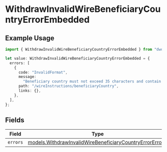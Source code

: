 # WithdrawInvalidWireBeneficiaryCountryErrorEmbedded

## Example Usage

```typescript
import { WithdrawInvalidWireBeneficiaryCountryErrorEmbedded } from "dwolla/models";

let value: WithdrawInvalidWireBeneficiaryCountryErrorEmbedded = {
  errors: [
    {
      code: "InvalidFormat",
      message:
        "Beneficiary country must not exceed 35 characters and contain only alphanumeric, white space, '.' or '#' characters.",
      path: "/wireInstructions/beneficiaryCountry",
      links: {},
    },
  ],
};
```

## Fields

| Field                                                                                                                    | Type                                                                                                                     | Required                                                                                                                 | Description                                                                                                              |
| ------------------------------------------------------------------------------------------------------------------------ | ------------------------------------------------------------------------------------------------------------------------ | ------------------------------------------------------------------------------------------------------------------------ | ------------------------------------------------------------------------------------------------------------------------ |
| `errors`                                                                                                                 | [models.WithdrawInvalidWireBeneficiaryCountryErrorError](../models/withdrawinvalidwirebeneficiarycountryerrorerror.md)[] | :heavy_minus_sign:                                                                                                       | N/A                                                                                                                      |